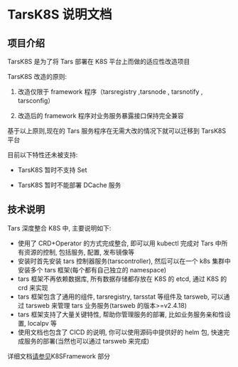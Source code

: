 # TarsK8S 说明文档

## 项目介绍

TarsK8S 是为了将 Tars 部署在 K8S 平台上而做的适应性改造项目

TarsK8S 改造的原则:

   1. 改造仅限于 framework 程序（tarsregistry ,tarsnode , tarsnotify , tarsconfig）

2. 改造后的 framework 程序对业务服务暴露接口保持完全兼容



基于以上原则,现在的 Tars 服务程序在无需大改的情况下就可以迁移到 TarsK8S 平台



目前以下特性还未被支持:

- TarsK8S 暂时不支持 Set

- TarsK8S 暂时不能部署 DCache 服务



## 技术说明

Tars 深度整合 K8S 中, 主要说明如下:

- 使用了 CRD+Operator 的方式完成整合, 即可以用 kubectl 完成对 Tars 中所有资源的控制, 包括服务, 配置, 发布镜像等
- 安装时首先安装 tars 控制器服务(tarscontroller), 然后可以在一个 k8s 集群中安装多个 tars 框架(每个都有自己独立的 namespace)
- tars 框架不再依赖数据库, 所有数据存储都存放在 K8S 的 etcd, 通过 K8S 的 crd 来实现
- tars 框架包含了通用的组件, tarsregistry, tarsstat 等组件及 tarsweb, 可以通过 tarsweb 来管理 tars 业务服务(tarsweb 的版本>=v2.4.18)
- tars 框架支持了大量关键特性, 帮助你管理服务的部署, 比如业务服务亲和性设置, localpv 等
- 使用文档也包含了 CICD 的说明, 你可以使用源码中提供好的 helm 包, 快速完成服务的部署(当然也可以通过 tarsweb 来完成)

详细文档[请参见](https://tarscloud.github.io/TarsDocs/)K8SFramework 部分
